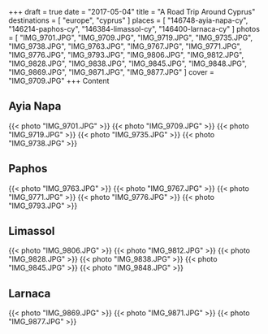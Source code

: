 +++
draft  = true
date   = "2017-05-04"
title  = "A Road Trip Around Cyprus"
destinations = [ "europe", "cyprus" ]
places = [
  "146748-ayia-napa-cy", "146214-paphos-cy", "146384-limassol-cy",
  "146400-larnaca-cy"
]
photos = [
  "IMG_9701.JPG", "IMG_9709.JPG", "IMG_9719.JPG", "IMG_9735.JPG", "IMG_9738.JPG",
  "IMG_9763.JPG", "IMG_9767.JPG", "IMG_9771.JPG", "IMG_9776.JPG", "IMG_9793.JPG",
  "IMG_9806.JPG", "IMG_9812.JPG", "IMG_9828.JPG", "IMG_9838.JPG", "IMG_9845.JPG",
  "IMG_9848.JPG", "IMG_9869.JPG", "IMG_9871.JPG", "IMG_9877.JPG"
]
cover = "IMG_9709.JPG"
+++
Content
<!--more-->

## Ayia Napa
{{< photo "IMG_9701.JPG" >}}
{{< photo "IMG_9709.JPG" >}}
{{< photo "IMG_9719.JPG" >}}
{{< photo "IMG_9735.JPG" >}}
{{< photo "IMG_9738.JPG" >}}

## Paphos
{{< photo "IMG_9763.JPG" >}}
{{< photo "IMG_9767.JPG" >}}
{{< photo "IMG_9771.JPG" >}}
{{< photo "IMG_9776.JPG" >}}
{{< photo "IMG_9793.JPG" >}}

## Limassol
{{< photo "IMG_9806.JPG" >}}
{{< photo "IMG_9812.JPG" >}}
{{< photo "IMG_9828.JPG" >}}
{{< photo "IMG_9838.JPG" >}}
{{< photo "IMG_9845.JPG" >}}
{{< photo "IMG_9848.JPG" >}}

## Larnaca
{{< photo "IMG_9869.JPG" >}}
{{< photo "IMG_9871.JPG" >}}
{{< photo "IMG_9877.JPG" >}}